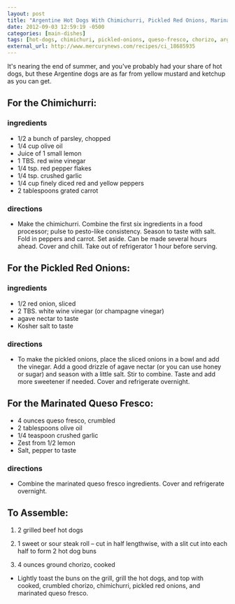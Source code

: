 ```yaml
---
layout: post
title: "Argentine Hot Dogs With Chimichurri, Pickled Red Onions, Marinated Queso Fresco, and Chorizo"
date: 2012-09-03 12:59:19 -0500
categories: [main-dishes]
tags: [hot-dogs, chimichuri, pickled-onions, queso-fresco, chorizo, argentine-cuisine]
external_url: http://www.mercurynews.com/recipes/ci_18685935
---
```


It's nearing the end of summer, and you've probably had your share of
hot dogs, but these Argentine dogs are as far from yellow mustard and
ketchup as you can get.

## For the Chimichurri:

### ingredients

- 1/2 a bunch of parsley, chopped
- 1/4 cup olive oil
- Juice of 1 small lemon
- 1 TBS. red wine vinegar
- 1/4 tsp. red pepper flakes
- 1/4 tsp. crushed garlic
- 1/4 cup finely diced red and yellow peppers
- 2 tablespoons grated carrot

### directions

* Make the chimichurri. Combine the first six ingredients in a food processor; pulse to pesto-like consistency. Season to taste with salt. Fold in peppers and carrot. Set aside. Can be made several hours ahead. Cover and chill. Take out of refrigerator 1 hour before serving.

## For the Pickled Red Onions:

### ingredients

- 1/2 red onion, sliced
- 2 TBS. white wine vinegar (or champagne vinegar)
- agave nectar to taste
- Kosher salt to taste

### directions

* To make the pickled onions, place the sliced onions in a bowl and add the vinegar. Add a good drizzle of agave nectar (or you can use honey or sugar) and season with a little salt. Stir to combine. Taste and add more sweetener if needed. Cover and refrigerate overnight.



## For the Marinated Queso Fresco:

- 4 ounces queso fresco, crumbled
- 2 tablespoons olive oil
- 1/4 teaspoon crushed garlic
- Zest from 1/2 lemon
- Salt, pepper to taste

### directions

* Combine the marinated queso fresco ingredients. Cover and refrigerate overnight.


## To Assemble:

1. 2 grilled beef hot dogs 

1. 1 sweet or sour steak roll &ndash; cut in half lengthwise, with a slit cut into each half to form 2 hot dog buns

1. 4 ounces ground chorizo, cooked

* Lightly toast the buns on the grill, grill the hot dogs, and top with cooked, crumbled chorizo, chimichurri, pickled red onions, and marinated queso fresco.

